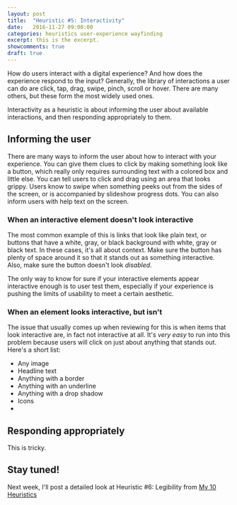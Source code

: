 ```yaml
---
layout: post
title:  "Heuristic #5: Interactivity"
date:   2016-11-27 09:00:00
categories: heuristics user-experience wayfinding
excerpt: this is the excerpt.
showcomments: true
draft: true
---
```


How do users interact with a digital experience? And how does the experience respond to the input? Generally, the library of interactions a user can do are click, tap, drag, swipe, pinch, scroll or hover. There are many others, but these form the most widely used ones.

Interactivity as a heuristic is about informing the user about available interactions, and then responding appropriately to them.

## Informing the user

There are many ways to inform the user about how to interact with your experience. You can give them clues to click by making something look like a button, which really only requires surrounding text with a colored box and little else. You can tell users to click and drag using an area that looks grippy. Users know to swipe when something peeks out from the sides of the screen, or is accompanied by slideshow progress dots. You can also inform users with help text on the screen.

### When an interactive element doesn't look interactive

The most common example of this is links that look like plain text, or buttons that have a white, gray, or black background with white, gray or black text. In these cases, it's all about context. Make sure the button has plenty of space around it so that it stands out as something interactive. Also, make sure the button doesn't look _disabled_.

The only way to know for sure if your interactive elements appear interactive enough is to user test them, especially if your experience is pushing the limits of usability to meet a certain aesthetic.

### When an element looks interactive, but isn't

The issue that usually comes up when reviewing for this is when items that look interactive are, in fact not interactive at all. It's _very easy_ to run into this problem because users will click on just about anything that stands out. Here's a short list:

- Any image
- Headline text
- Anything with a border
- Anything with an underline
- Anything with a drop shadow
- Icons
-

## Responding appropriately

This is tricky.

## Stay tuned!

Next week, I'll post a detailed look at Heuristic #6: Legibility from [My 10 Heuristics](/heuristics/user-experience/2016/10/07/heuristics-overview.html)

